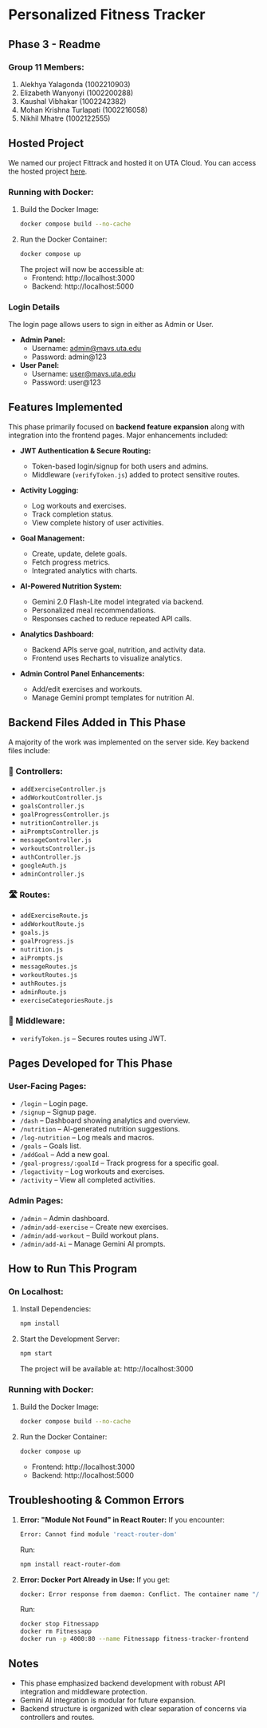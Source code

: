 # Personalized Fitness Tracker

## Phase 3 - Readme

### Group 11 Members:

1. Alekhya Yalagonda (1002210903)
2. Elizabeth Wanyonyi (1002200288)
3. Kaushal Vibhakar (1002242382)
4. Mohan Krishna Turlapati (1002216058)
5. Nikhil Mhatre (1002122555)

## Hosted Project

We named our project Fittrack and hosted it on UTA Cloud. You can access the hosted project [here](https://knv2382.uta.cloud/).

### Running with Docker:

1. Build the Docker Image:
   ```bash
   docker compose build --no-cache
   ```
2. Run the Docker Container:
   ```bash
   docker compose up
   ```
   The project will now be accessible at:
   - Frontend: http://localhost:3000
   - Backend: http://localhost:5000

### Login Details

The login page allows users to sign in either as Admin or User.

- **Admin Panel:**
  - Username: admin@mavs.uta.edu
  - Password: admin@123
- **User Panel:**
  - Username: user@mavs.uta.edu
  - Password: user@123

## Features Implemented

This phase primarily focused on **backend feature expansion** along with integration into the frontend pages. Major enhancements included:

- **JWT Authentication & Secure Routing:**

  - Token-based login/signup for both users and admins.
  - Middleware (`verifyToken.js`) added to protect sensitive routes.

- **Activity Logging:**

  - Log workouts and exercises.
  - Track completion status.
  - View complete history of user activities.

- **Goal Management:**

  - Create, update, delete goals.
  - Fetch progress metrics.
  - Integrated analytics with charts.

- **AI-Powered Nutrition System:**

  - Gemini 2.0 Flash-Lite model integrated via backend.
  - Personalized meal recommendations.
  - Responses cached to reduce repeated API calls.

- **Analytics Dashboard:**

  - Backend APIs serve goal, nutrition, and activity data.
  - Frontend uses Recharts to visualize analytics.

- **Admin Control Panel Enhancements:**
  - Add/edit exercises and workouts.
  - Manage Gemini prompt templates for nutrition AI.

## Backend Files Added in This Phase

A majority of the work was implemented on the server side. Key backend files include:

### 📁 Controllers:

- `addExerciseController.js`
- `addWorkoutController.js`
- `goalsController.js`
- `goalProgressController.js`
- `nutritionController.js`
- `aiPromptsController.js`
- `messageController.js`
- `workoutsController.js`
- `authController.js`
- `googleAuth.js`
- `adminController.js`

### 🛣️ Routes:

- `addExerciseRoute.js`
- `addWorkoutRoute.js`
- `goals.js`
- `goalProgress.js`
- `nutrition.js`
- `aiPrompts.js`
- `messageRoutes.js`
- `workoutRoutes.js`
- `authRoutes.js`
- `adminRoute.js`
- `exerciseCategoriesRoute.js`

### 🧩 Middleware:

- `verifyToken.js` – Secures routes using JWT.

## Pages Developed for This Phase

### User-Facing Pages:

- `/login` – Login page.
- `/signup` – Signup page.
- `/dash` – Dashboard showing analytics and overview.
- `/nutrition` – AI-generated nutrition suggestions.
- `/log-nutrition` – Log meals and macros.
- `/goals` – Goals list.
- `/addGoal` – Add a new goal.
- `/goal-progress/:goalId` – Track progress for a specific goal.
- `/logactivity` – Log workouts and exercises.
- `/activity` – View all completed activities.

### Admin Pages:

- `/admin` – Admin dashboard.
- `/admin/add-exercise` – Create new exercises.
- `/admin/add-workout` – Build workout plans.
- `/admin/add-Ai` – Manage Gemini AI prompts.

## How to Run This Program

### On Localhost:

1. Install Dependencies:
   ```bash
   npm install
   ```
2. Start the Development Server:
   ```bash
   npm start
   ```
   The project will be available at: http://localhost:3000

### Running with Docker:

1. Build the Docker Image:
   ```bash
   docker compose build --no-cache
   ```
2. Run the Docker Container:
   ```bash
   docker compose up
   ```
   - Frontend: http://localhost:3000
   - Backend: http://localhost:5000

## Troubleshooting & Common Errors

1. **Error: "Module Not Found" in React Router:**
   If you encounter:

   ```bash
   Error: Cannot find module 'react-router-dom'
   ```

   Run:

   ```bash
   npm install react-router-dom
   ```

2. **Error: Docker Port Already in Use:**
   If you get:
   ```bash
   docker: Error response from daemon: Conflict. The container name "/Fitnessapp" is already in use
   ```
   Run:
   ```bash
   docker stop Fitnessapp
   docker rm Fitnessapp
   docker run -p 4000:80 --name Fitnessapp fitness-tracker-frontend
   ```

## Notes

- This phase emphasized backend development with robust API integration and middleware protection.
- Gemini AI integration is modular for future expansion.
- Backend structure is organized with clear separation of concerns via controllers and routes.
